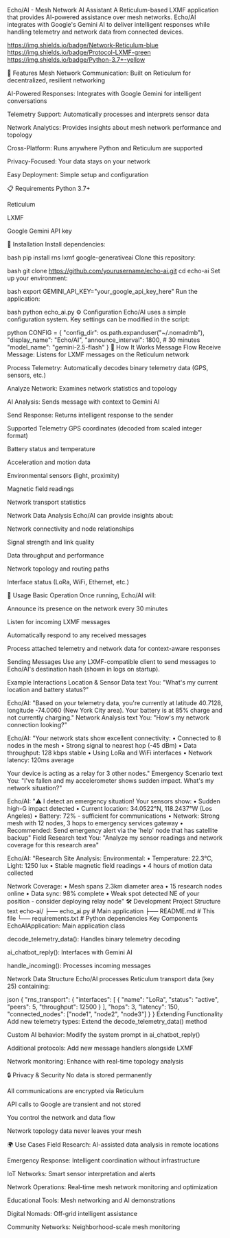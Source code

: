 Echo/AI - Mesh Network AI Assistant
A Reticulum-based LXMF application that provides AI-powered assistance over mesh networks. Echo/AI integrates with Google's Gemini AI to deliver intelligent responses while handling telemetry and network data from connected devices.

https://img.shields.io/badge/Network-Reticulum-blue
https://img.shields.io/badge/Protocol-LXMF-green
https://img.shields.io/badge/Python-3.7+-yellow

🌟 Features
Mesh Network Communication: Built on Reticulum for decentralized, resilient networking

AI-Powered Responses: Integrates with Google Gemini for intelligent conversations

Telemetry Support: Automatically processes and interprets sensor data

Network Analytics: Provides insights about mesh network performance and topology

Cross-Platform: Runs anywhere Python and Reticulum are supported

Privacy-Focused: Your data stays on your network

Easy Deployment: Simple setup and configuration

📋 Requirements
Python 3.7+

Reticulum

LXMF

Google Gemini API key

🚀 Installation
Install dependencies:

bash
pip install rns lxmf google-generativeai
Clone this repository:

bash
git clone https://github.com/yourusername/echo-ai.git
cd echo-ai
Set up your environment:

bash
export GEMINI_API_KEY="your_google_api_key_here"
Run the application:

bash
python echo_ai.py
⚙️ Configuration
Echo/AI uses a simple configuration system. Key settings can be modified in the script:

python
CONFIG = {
    "config_dir": os.path.expanduser("~/.nomadmb"),
    "display_name": "Echo/AI", 
    "announce_interval": 1800,  # 30 minutes
    "model_name": "gemini-2.5-flash"
}
📡 How It Works
Message Flow
Receive Message: Listens for LXMF messages on the Reticulum network

Process Telemetry: Automatically decodes binary telemetry data (GPS, sensors, etc.)

Analyze Network: Examines network statistics and topology

AI Analysis: Sends message with context to Gemini AI

Send Response: Returns intelligent response to the sender

Supported Telemetry
GPS coordinates (decoded from scaled integer format)

Battery status and temperature

Acceleration and motion data

Environmental sensors (light, proximity)

Magnetic field readings

Network transport statistics

Network Data Analysis
Echo/AI can provide insights about:

Network connectivity and node relationships

Signal strength and link quality

Data throughput and performance

Network topology and routing paths

Interface status (LoRa, WiFi, Ethernet, etc.)

🔧 Usage
Basic Operation
Once running, Echo/AI will:

Announce its presence on the network every 30 minutes

Listen for incoming LXMF messages

Automatically respond to any received messages

Process attached telemetry and network data for context-aware responses

Sending Messages
Use any LXMF-compatible client to send messages to Echo/AI's destination hash (shown in logs on startup).

Example Interactions
Location & Sensor Data
text
You: "What's my current location and battery status?"

Echo/AI: "Based on your telemetry data, you're currently at 
latitude 40.7128, longitude -74.0060 (New York City area). 
Your battery is at 85% charge and not currently charging."
Network Analysis
text
You: "How's my network connection looking?"

Echo/AI: "Your network stats show excellent connectivity:
• Connected to 8 nodes in the mesh
• Strong signal to nearest hop (-45 dBm)
• Data throughput: 128 kbps stable
• Using LoRa and WiFi interfaces
• Network latency: 120ms average

Your device is acting as a relay for 3 other nodes."
Emergency Scenario
text
You: "I've fallen and my accelerometer shows sudden impact. What's my network situation?"

Echo/AI: "⚠️ I detect an emergency situation! Your sensors show:
• Sudden high-G impact detected
• Current location: 34.0522°N, 118.2437°W (Los Angeles)
• Battery: 72% - sufficient for communications
• Network: Strong mesh with 12 nodes, 3 hops to emergency services gateway
• Recommended: Send emergency alert via the 'help' node that has satellite backup"
Field Research
text
You: "Analyze my sensor readings and network coverage for this research area"

Echo/AI: "Research Site Analysis:
Environmental:
• Temperature: 22.3°C, Light: 1250 lux
• Stable magnetic field readings
• 4 hours of motion data collected

Network Coverage:
• Mesh spans 2.3km diameter area
• 15 research nodes online
• Data sync: 98% complete
• Weak spot detected NE of your position - consider deploying relay node"
🛠️ Development
Project Structure
text
echo-ai/
├── echo_ai.py          # Main application
├── README.md           # This file
└── requirements.txt    # Python dependencies
Key Components
EchoAIApplication: Main application class

decode_telemetry_data(): Handles binary telemetry decoding

ai_chatbot_reply(): Interfaces with Gemini AI

handle_incoming(): Processes incoming messages

Network Data Structure
Echo/AI processes Reticulum transport data (key 25) containing:

json
{
  "rns_transport": {
    "interfaces": [
      {
        "name": "LoRa",
        "status": "active",
        "peers": 5,
        "throughput": 12500
      }
    ],
    "hops": 3,
    "latency": 150,
    "connected_nodes": ["node1", "node2", "node3"]
  }
}
Extending Functionality
Add new telemetry types: Extend the decode_telemetry_data() method

Custom AI behavior: Modify the system prompt in ai_chatbot_reply()

Additional protocols: Add new message handlers alongside LXMF

Network monitoring: Enhance with real-time topology analysis

🔒 Privacy & Security
No data is stored permanently

All communications are encrypted via Reticulum

API calls to Google are transient and not stored

You control the network and data flow

Network topology data never leaves your mesh

🌍 Use Cases
Field Research: AI-assisted data analysis in remote locations

Emergency Response: Intelligent coordination without infrastructure

IoT Networks: Smart sensor interpretation and alerts

Network Operations: Real-time mesh network monitoring and optimization

Educational Tools: Mesh networking and AI demonstrations

Digital Nomads: Off-grid intelligent assistance

Community Networks: Neighborhood-scale mesh monitoring
